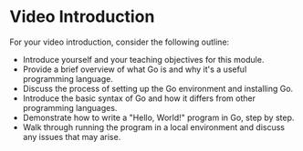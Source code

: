 # Video Introduction
For your video introduction, consider the following outline:

 - Introduce yourself and your teaching objectives for this module.
 - Provide a brief overview of what Go is and why it's a useful programming language.
 - Discuss the process of setting up the Go environment and installing Go.
 - Introduce the basic syntax of Go and how it differs from other programming languages.
 - Demonstrate how to write a "Hello, World!" program in Go, step by step.
 - Walk through running the program in a local environment and discuss any issues that may arise.